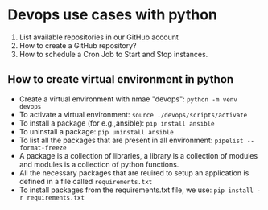 # Devops use cases with python

1. List available repositories in our GitHub account
2. How to create a GitHub repository?
3. How to schedule a Cron Job to Start and Stop instances.

## How to create virtual environment in python

- Create a virtual environment with nmae "devops": `python -m venv devops`
- To activate a virtual environment: `source ./devops/scripts/activate`
- To install a package (for e.g.,ansible): `pip install ansible`
- To uninstall a package: `pip uninstall ansible`
- To list all the packages that are present in all environment: `pipelist --format-freeze`
- A package is a collection of libraries, a library is a collection of modules and modules is a collection of python functions.
- All the necessary packages that are reuired to setup an application is defined in a file called `requirements.txt`
- To install packages from the requirements.txt file, we use: `pip install -r requirements.txt`